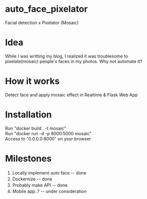 # auto_face_pixelator
Facial detection x Pixelator (Mosaic)

# Idea
While I was writting my blog, I realized it was troublesome to pixelate(mosaic) people's faces in my photos.
Why not automate it?

# How it works
Detect face and apply mosaic effect in Realtime & Flask Web App

# Installation
Run "docker build . -t mosaic"  
Run "docker run -d -p 8000:5000 mosaic"  
Access to "0.0.0.0:8000" on your browser

# Milestones
1. Locally implement auto face -- done　　
2. Dockernize -- done　　
3. Probably make API -- done　　
4. Moblie app..? -- under consideration　　